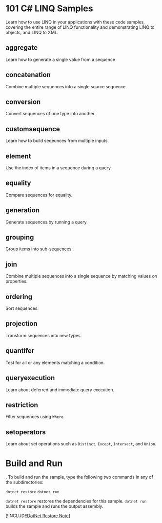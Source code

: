101 C# LINQ Samples
================

Learn how to use LINQ in your applications with these code samples, covering the entire range of LINQ functionality and demonstrating LINQ
to objects, and LINQ to XML.

aggregate
---------

Learn how to generate a single value from a sequence

concatenation
---------

Combine multiple sequences into a single source sequence.

conversion
---------

Convert sequences of one type into another.

customsequence
---------

Learn how to build seqeunces from multiple inputs.

element
---------

Use the index of items in a sequence during a query.

equality
---------

Compare sequences for equality.

generation
---------

Generate sequences by running a query.

grouping
---------

Group items into sub-sequences.

join
---------

Combine multiple sequences into a single sequence
by matching values on properties.


ordering
---------

Sort sequences.

projection
---------

Transform sequences into new types.

quantifer
---------

Test for all or any elements matching a condition.

queryexecution
---------

Learn about deferred and immediate query execution.

restriction
---------

Filter sequences using `Where`.

setoperators
---------

Learn about set operations such as `Distinct`, `Except`, `Intersect`,
and `Union`. 

Build and Run
=============
.
To build and run the sample, type the following two commands in any of the subdirectories:

`dotnet restore`
`dotnet run`

`dotnet restore` restores the dependencies for this sample.
`dotnet run` builds the sample and runs the output assembly.

[!INCLUDE[DotNet Restore Note](~/include/dotnet-restore-note.md.md)]


